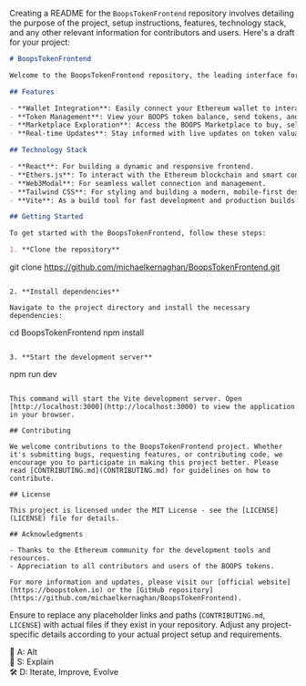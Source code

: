 Creating a README for the `BoopsTokenFrontend` repository involves detailing the purpose of the project, setup instructions, features, technology stack, and any other relevant information for contributors and users. Here's a draft for your project:

```markdown
# BoopsTokenFrontend

Welcome to the BoopsTokenFrontend repository, the leading interface for interacting with BOOPS tokens on the Ethereum blockchain. This project aims to provide users with a seamless and intuitive experience for managing their BOOPS tokens, exploring token dynamics, and participating in the BOOPS token ecosystem.

## Features

- **Wallet Integration**: Easily connect your Ethereum wallet to interact with the BOOPS tokens.
- **Token Management**: View your BOOPS token balance, send tokens, and receive tokens directly through the interface.
- **Marketplace Exploration**: Access the BOOPS Marketplace to buy, sell, or trade tokens with other participants.
- **Real-time Updates**: Stay informed with live updates on token valuation, transaction history, and market trends.

## Technology Stack

- **React**: For building a dynamic and responsive frontend.
- **Ethers.js**: To interact with the Ethereum blockchain and smart contracts.
- **Web3Modal**: For seamless wallet connection and management.
- **Tailwind CSS**: For styling and building a modern, mobile-first design.
- **Vite**: As a build tool for fast development and production builds.

## Getting Started

To get started with the BoopsTokenFrontend, follow these steps:

1. **Clone the repository**

   ```
   git clone https://github.com/michaelkernaghan/BoopsTokenFrontend.git
   ```

2. **Install dependencies**

   Navigate to the project directory and install the necessary dependencies:

   ```
   cd BoopsTokenFrontend
   npm install
   ```

3. **Start the development server**

   ```
   npm run dev
   ```

   This command will start the Vite development server. Open [http://localhost:3000](http://localhost:3000) to view the application in your browser.

## Contributing

We welcome contributions to the BoopsTokenFrontend project. Whether it's submitting bugs, requesting features, or contributing code, we encourage you to participate in making this project better. Please read [CONTRIBUTING.md](CONTRIBUTING.md) for guidelines on how to contribute.

## License

This project is licensed under the MIT License - see the [LICENSE](LICENSE) file for details.

## Acknowledgments

- Thanks to the Ethereum community for the development tools and resources.
- Appreciation to all contributors and users of the BOOPS tokens.

For more information and updates, please visit our [official website](https://boopstoken.io) or the [GitHub repository](https://github.com/michaelkernaghan/BoopsTokenFrontend).
```

Ensure to replace any placeholder links and paths (`CONTRIBUTING.md`, `LICENSE`) with actual files if they exist in your repository. Adjust any project-specific details according to your actual project setup and requirements.

🔄 A: Alt  
💬 S: Explain  
🛠 D: Iterate, Improve, Evolve
